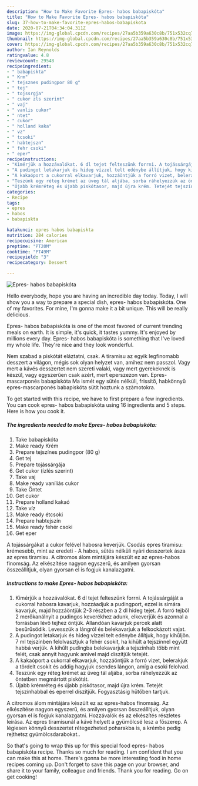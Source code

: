 ```yaml
---
description: "How to Make Favorite Epres- habos babapiskóta"
title: "How to Make Favorite Epres- habos babapiskóta"
slug: 37-how-to-make-favorite-epres-habos-babapiskota
date: 2020-07-21T04:34:04.311Z
image: https://img-global.cpcdn.com/recipes/27aa5b359a630c8b/751x532cq70/epres-habos-babapiskota-recept-foto.jpg
thumbnail: https://img-global.cpcdn.com/recipes/27aa5b359a630c8b/751x532cq70/epres-habos-babapiskota-recept-foto.jpg
cover: https://img-global.cpcdn.com/recipes/27aa5b359a630c8b/751x532cq70/epres-habos-babapiskota-recept-foto.jpg
author: Ian Reynolds
ratingvalue: 4.8
reviewcount: 29548
recipeingredient:
- " babapiskta"
- " Krm"
- " tejsznes pudingpor 80 g"
- " tej"
- " tojssrgja"
- " cukor zls szerint"
- " vaj"
- " vanlis cukor"
- " ntet"
- " cukor"
- " holland kaka"
- " vz"
- " tcsoki"
- " habtejszn"
- " fehr csoki"
- " eper"
recipeinstructions:
- "Kimérjük a hozzávalókat. 6 dl tejet felteszünk forrni. A tojássárgáját a cukorral habosra kavarjuk, hozzáadjuk a pudingport, ezzel is simára kavarjuk, majd hozzáöntjük 2-3 részben a 2 dl hideg tejet. A forró tejből 2 merőkanálnyit a pudingos keverékhez adunk, elkeverjük és azonnal a forrásban lévő tejhez öntjük. Állandóan kavarjuk percek alatt besűrűsödik. Levesszük a lángról és belekavarjuk a felkockázott vajat."
- "A pudingot letakarjuk és hideg vízzel telt edénybe állítjuk, hogy kihűljön. 7 ml tejszínben felolvasztjuk a fehér csokit, ha kihűlt a tejszínnel együtt habbá verjük. A kihűlt pudingba belekavarjuk a tejszínhab több mint felét, csak annyit hagyunk amivel majd díszítjük tetejét."
- "A kakaóport a cukorral elkavarjuk, hozzáöntjük a forró vizet, belerakjuk a tördelt csokit és addig hagyjuk csendes lángon, amíg a csoki felolvad."
- "Teszünk egy réteg krémet az üveg tál aljába, sorba ráhelyezzük az öntetben megmártott piskótát."
- "Újabb krémréteg és újabb piskótasor, majd újra krém. Tetejét tejszínhabbal és eperrel díszítjük. Fogyasztásig hűtőben tartjuk."
categories:
- Recipe
tags:
- epres
- habos
- babapiskta

katakunci: epres habos babapiskta 
nutrition: 284 calories
recipecuisine: American
preptime: "PT20M"
cooktime: "PT49M"
recipeyield: "3"
recipecategory: Dessert

---
```



![Epres- habos babapiskóta](https://img-global.cpcdn.com/recipes/27aa5b359a630c8b/751x532cq70/epres-habos-babapiskota-recept-foto.jpg)

Hello everybody, hope you are having an incredible day today. Today, I will show you a way to prepare a special dish, epres- habos babapiskóta. One of my favorites. For mine, I'm gonna make it a bit unique. This will be really delicious.

Epres- habos babapiskóta is one of the most favored of current trending meals on earth. It is simple, it's quick, it tastes yummy. It's enjoyed by millions every day. Epres- habos babapiskóta is something that I've loved my whole life. They're nice and they look wonderful.

Nem szabad a piskótát eláztatni, csak. A tiramisu az egyik legfinomabb desszert a világon, mégis sok olyan helyzet van, amihez nem passzol. Vagy mert a kávés desszertet nem szereti valaki, vagy mert gyerekeknek is készül, vagy egyszerűen csak azért, mert eperszezon van. Epres-mascarponés babapiskóta Ma ismét egy sütés nélküli, frissítő, habkönnyű epres-mascarponés babapiskóta sütit hoztunk a szàmotokra.


To get started with this recipe, we have to first prepare a few ingredients. You can cook epres- habos babapiskóta using 16 ingredients and 5 steps. Here is how you cook it.

<!--inarticleads1-->

##### The ingredients needed to make Epres- habos babapiskóta:

1. Take  babapiskóta
1. Make ready  Krém
1. Prepare  tejszínes pudingpor (80 g)
1. Get  tej
1. Prepare  tojássárgája
1. Get  cukor (ízlés szerint)
1. Take  vaj
1. Make ready  vaníliás cukor
1. Take  Öntet
1. Get  cukor
1. Prepare  holland kakaó
1. Take  víz
1. Make ready  étcsoki
1. Prepare  habtejszín
1. Make ready  fehér csoki
1. Get  eper


A tojássárgákat a cukor felével habosra keverjük. Csodás epres tiramisu: krémesebb, mint az eredeti - A habos, sütés nélküli nyári desszertek ásza az epres tiramisu. A citromos álom mintájára készült ez az epres-habos finomság. Az elkészítése nagyon egyszerű, és amilyen gyorsan összeállítjuk, olyan gyorsan el is fogjuk kanalazgatni. 

<!--inarticleads2-->

##### Instructions to make Epres- habos babapiskóta:

1. Kimérjük a hozzávalókat. 6 dl tejet felteszünk forrni. A tojássárgáját a cukorral habosra kavarjuk, hozzáadjuk a pudingport, ezzel is simára kavarjuk, majd hozzáöntjük 2-3 részben a 2 dl hideg tejet. A forró tejből 2 merőkanálnyit a pudingos keverékhez adunk, elkeverjük és azonnal a forrásban lévő tejhez öntjük. Állandóan kavarjuk percek alatt besűrűsödik. Levesszük a lángról és belekavarjuk a felkockázott vajat.
1. A pudingot letakarjuk és hideg vízzel telt edénybe állítjuk, hogy kihűljön. 7 ml tejszínben felolvasztjuk a fehér csokit, ha kihűlt a tejszínnel együtt habbá verjük. A kihűlt pudingba belekavarjuk a tejszínhab több mint felét, csak annyit hagyunk amivel majd díszítjük tetejét.
1. A kakaóport a cukorral elkavarjuk, hozzáöntjük a forró vizet, belerakjuk a tördelt csokit és addig hagyjuk csendes lángon, amíg a csoki felolvad.
1. Teszünk egy réteg krémet az üveg tál aljába, sorba ráhelyezzük az öntetben megmártott piskótát.
1. Újabb krémréteg és újabb piskótasor, majd újra krém. Tetejét tejszínhabbal és eperrel díszítjük. Fogyasztásig hűtőben tartjuk.


A citromos álom mintájára készült ez az epres-habos finomság. Az elkészítése nagyon egyszerű, és amilyen gyorsan összeállítjuk, olyan gyorsan el is fogjuk kanalazgatni. Hozzávalók és az elkészítés részletes leírása. Az epres tiramisunál a kávé helyett a gyümölcsé lesz a főszerep. A légiesen könnyű desszertet rétegezheted poharakba is, a krémbe pedig rejthetsz gyümölcsdarabokat.. 

So that's going to wrap this up for this special food epres- habos babapiskóta recipe. Thanks so much for reading. I am confident that you can make this at home. There's gonna be more interesting food in home recipes coming up. Don't forget to save this page on your browser, and share it to your family, colleague and friends. Thank you for reading. Go on get cooking!
